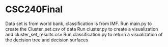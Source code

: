 # CSC240Final
Data set is from world bank, classification is from IMF.
Run main.py to create the Cluster_set.csv of data
Run cluster.py to create a visualization and cluster_set_results.csv
Run classification.py to return a visualization of the decision tree and decision surfaces